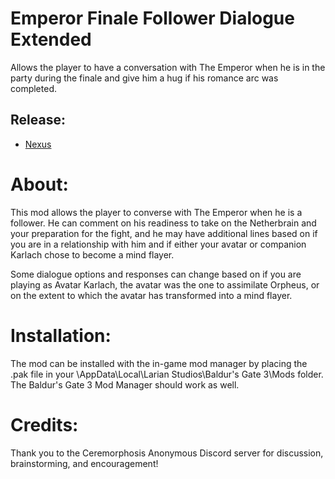 Emperor Finale Follower Dialogue Extended
=======

Allows the player to have a conversation with The Emperor when he is in the party during the finale and give him a hug
if his romance arc was completed.

## Release:
* [Nexus](https://www.nexusmods.com/baldursgate3/mods/12555)

# About:
This mod allows the player to converse with The Emperor when he is a follower. 
He can comment on his readiness to take on the Netherbrain and your preparation for the fight, 
and he may have additional lines based on if you are in a relationship with him and if either your avatar
or companion Karlach chose to become a mind flayer.

Some dialogue options and responses can change based on if you are playing as Avatar Karlach, the avatar was the one to assimilate Orpheus, or on the extent to which the avatar
has transformed into a mind flayer.

# Installation:
The mod can be installed with the in-game mod manager by placing the .pak file in your \AppData\Local\Larian Studios\Baldur's Gate 3\Mods folder.
The Baldur's Gate 3 Mod Manager should work as well.

# Credits:
Thank you to the Ceremorphosis Anonymous Discord server for discussion, brainstorming, and encouragement!
